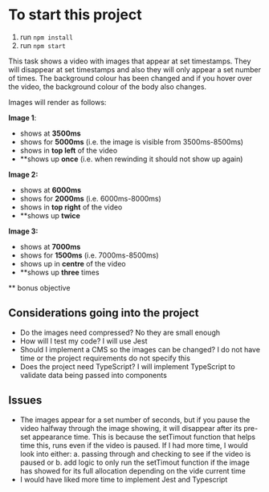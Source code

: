 # To start this project

1. run `npm install`
2. run `npm start`

This task shows a video with images that appear at set timestamps. They will disappear at set timestamps and also they will only appear a set number of times. The background colour has been changed and if you hover over the video, the background colour of the body also changes.

Images will render as follows:

**Image 1**:

- shows at **3500ms**
- shows for **5000ms** (i.e. the image is visible from 3500ms-8500ms)
- shows in **top left** of the video
- \*\*shows up **once** (i.e. when rewinding it should not show up again)

**Image 2:**

- shows at **6000ms**
- shows for **2000ms** (i.e. 6000ms-8000ms)
- shows in **top right** of the video
- \*\*shows up **twice**

**Image 3:**

- shows at **7000ms**
- shows for **1500ms** (i.e. 7000ms-8500ms)
- shows up in **centre** of the video
- \*\*shows up **three** times

\*\* bonus objective

## Considerations going into the project

- Do the images need compressed? No they are small enough
- How will I test my code? I will use Jest
- Should I implement a CMS so the images can be changed? I do not have time or the project requirements do not specify this
- Does the project need TypeScript? I will implement TypeScript to validate data being passed into components

## Issues

- The images appear for a set number of seconds, but if you pause the video halfway through the image showing, it will disappear after its pre-set appearance time. This is because the setTimout function that helps time this, runs even if the video is paused. If I had more time, I would look into either:
  a. passing through and checking to see if the video is paused or
  b. add logic to only run the setTimout function if the image has showed for its full allocation depending on the vide current time
- I would have liked more time to implement Jest and Typescript
